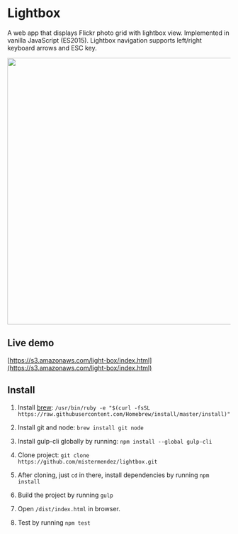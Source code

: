 # Lightbox

A web app that displays Flickr photo grid with lightbox view. Implemented in vanilla JavaScript (ES2015). Lightbox navigation supports left/right keyboard arrows and ESC key.

<img src="https://s3.amazonaws.com/light-box/lb-ss.png" width="600">

## Live demo

[https://s3.amazonaws.com/light-box/index.html](https://s3.amazonaws.com/light-box/index.html)

## Install

1. Install [brew](http://brew.sh/): `/usr/bin/ruby -e "$(curl -fsSL https://raw.githubusercontent.com/Homebrew/install/master/install)"`

2. Install git and node: `brew install git node`

3. Install gulp-cli globally by running: `npm install --global gulp-cli`

4. Clone project: `git clone https://github.com/mistermendez/lightbox.git`

5. After cloning, just `cd` in there, install dependencies by running `npm install`

6. Build the project by running `gulp`

7. Open `/dist/index.html` in browser.

8. Test by running `npm test`